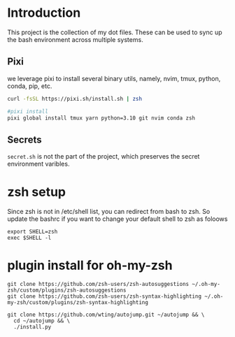# Introduction
This project is the collection of my dot files. These can be used to sync up the bash environment across multiple systems.

## Pixi
we leverage pixi to install several binary utils, namely, nvim, tmux, python, conda, pip, etc.
```bash
curl -fsSL https://pixi.sh/install.sh | zsh

#pixi install
pixi global install tmux yarn python=3.10 git nvim conda zsh
```

## Secrets
`secret.sh` is not the part of the project, which preserves the secret environment varibles.

# zsh setup
Since zsh is not in /etc/shell list, you can redirect from bash to zsh. So update the bashrc if you want to change your default shell to zsh as foloows
```
export SHELL=zsh
exec $SHELL -l
```

# plugin install for oh-my-zsh

```
git clone https://github.com/zsh-users/zsh-autosuggestions ~/.oh-my-zsh/custom/plugins/zsh-autosuggestions
git clone https://github.com/zsh-users/zsh-syntax-highlighting ~/.oh-my-zsh/custom/plugins/zsh-syntax-highlighting

git clone https://github.com/wting/autojump.git ~/autojump && \
  cd ~/autojump && \
  ./install.py

```
